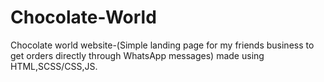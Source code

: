 # Chocolate-World
Chocolate world website-(Simple landing page for my friends business to get orders directly through WhatsApp messages) made using HTML,SCSS/CSS,JS.
